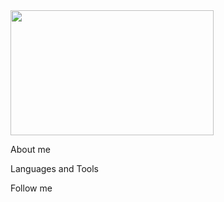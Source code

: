 <img src="https://github.com/Andrrii/Andrrii/blob/main/assets/Mem.gif" width="325px" height="200px">

About me

Languages and Tools

Follow me
